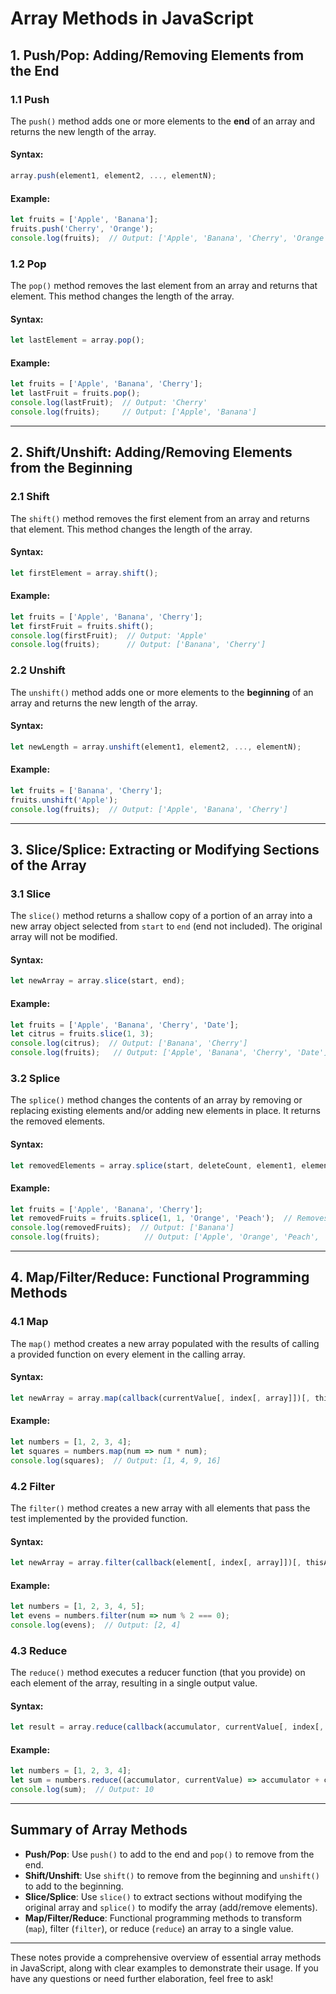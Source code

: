 # **Array Methods in JavaScript**

## **1. Push/Pop: Adding/Removing Elements from the End**

### **1.1 Push**

The `push()` method adds one or more elements to the **end** of an array and returns the new length of the array.

#### **Syntax:**

```javascript
array.push(element1, element2, ..., elementN);
```

#### **Example:**

```javascript
let fruits = ['Apple', 'Banana'];
fruits.push('Cherry', 'Orange');
console.log(fruits);  // Output: ['Apple', 'Banana', 'Cherry', 'Orange']
```

### **1.2 Pop**

The `pop()` method removes the last element from an array and returns that element. This method changes the length of the array.

#### **Syntax:**

```javascript
let lastElement = array.pop();
```

#### **Example:**

```javascript
let fruits = ['Apple', 'Banana', 'Cherry'];
let lastFruit = fruits.pop();
console.log(lastFruit);  // Output: 'Cherry'
console.log(fruits);     // Output: ['Apple', 'Banana']
```

---

## **2. Shift/Unshift: Adding/Removing Elements from the Beginning**

### **2.1 Shift**

The `shift()` method removes the first element from an array and returns that element. This method changes the length of the array.

#### **Syntax:**

```javascript
let firstElement = array.shift();
```

#### **Example:**

```javascript
let fruits = ['Apple', 'Banana', 'Cherry'];
let firstFruit = fruits.shift();
console.log(firstFruit);  // Output: 'Apple'
console.log(fruits);      // Output: ['Banana', 'Cherry']
```

### **2.2 Unshift**

The `unshift()` method adds one or more elements to the **beginning** of an array and returns the new length of the array.

#### **Syntax:**

```javascript
let newLength = array.unshift(element1, element2, ..., elementN);
```

#### **Example:**

```javascript
let fruits = ['Banana', 'Cherry'];
fruits.unshift('Apple');
console.log(fruits);  // Output: ['Apple', 'Banana', 'Cherry']
```

---

## **3. Slice/Splice: Extracting or Modifying Sections of the Array**

### **3.1 Slice**

The `slice()` method returns a shallow copy of a portion of an array into a new array object selected from `start` to `end` (end not included). The original array will not be modified.

#### **Syntax:**

```javascript
let newArray = array.slice(start, end);
```

#### **Example:**

```javascript
let fruits = ['Apple', 'Banana', 'Cherry', 'Date'];
let citrus = fruits.slice(1, 3);
console.log(citrus);  // Output: ['Banana', 'Cherry']
console.log(fruits);   // Output: ['Apple', 'Banana', 'Cherry', 'Date'] (original array unchanged)
```

### **3.2 Splice**

The `splice()` method changes the contents of an array by removing or replacing existing elements and/or adding new elements in place. It returns the removed elements.

#### **Syntax:**

```javascript
let removedElements = array.splice(start, deleteCount, element1, element2, ..., elementN);
```

#### **Example:**

```javascript
let fruits = ['Apple', 'Banana', 'Cherry'];
let removedFruits = fruits.splice(1, 1, 'Orange', 'Peach');  // Removes 'Banana' and adds 'Orange' and 'Peach'
console.log(removedFruits);  // Output: ['Banana']
console.log(fruits);          // Output: ['Apple', 'Orange', 'Peach', 'Cherry']
```

---

## **4. Map/Filter/Reduce: Functional Programming Methods**

### **4.1 Map**

The `map()` method creates a new array populated with the results of calling a provided function on every element in the calling array.

#### **Syntax:**

```javascript
let newArray = array.map(callback(currentValue[, index[, array]])[, thisArg]);
```

#### **Example:**

```javascript
let numbers = [1, 2, 3, 4];
let squares = numbers.map(num => num * num);
console.log(squares);  // Output: [1, 4, 9, 16]
```

### **4.2 Filter**

The `filter()` method creates a new array with all elements that pass the test implemented by the provided function.

#### **Syntax:**

```javascript
let newArray = array.filter(callback(element[, index[, array]])[, thisArg]);
```

#### **Example:**

```javascript
let numbers = [1, 2, 3, 4, 5];
let evens = numbers.filter(num => num % 2 === 0);
console.log(evens);  // Output: [2, 4]
```

### **4.3 Reduce**

The `reduce()` method executes a reducer function (that you provide) on each element of the array, resulting in a single output value.

#### **Syntax:**

```javascript
let result = array.reduce(callback(accumulator, currentValue[, index[, array]])[, initialValue]);
```

#### **Example:**

```javascript
let numbers = [1, 2, 3, 4];
let sum = numbers.reduce((accumulator, currentValue) => accumulator + currentValue, 0);
console.log(sum);  // Output: 10
```

---

## **Summary of Array Methods**

- **Push/Pop**: Use `push()` to add to the end and `pop()` to remove from the end.
- **Shift/Unshift**: Use `shift()` to remove from the beginning and `unshift()` to add to the beginning.
- **Slice/Splice**: Use `slice()` to extract sections without modifying the original array and `splice()` to modify the array (add/remove elements).
- **Map/Filter/Reduce**: Functional programming methods to transform (`map`), filter (`filter`), or reduce (`reduce`) an array to a single value.

---

These notes provide a comprehensive overview of essential array methods in JavaScript, along with clear examples to demonstrate their usage. If you have any questions or need further elaboration, feel free to ask!
